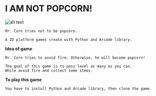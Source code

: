 # I AM NOT POPCORN!

![alt text](https://raw.githubusercontent.com/llleyelll/i-am-not-pop-corn/master/images/logo.png)

    Mr. Corn tries not to be popcorn.

    A 2D platform games create with Python and Arcade library.

**Idea of game**

    Mr. Corn tries to avoid fire. Otherwise, he will become popcorn!
    
    The goal of this game is to pass level as many as you can.
    While avoid fire and collect some items.

**To play this game**

    You have to install Python and Arcade library, then clone the game.

